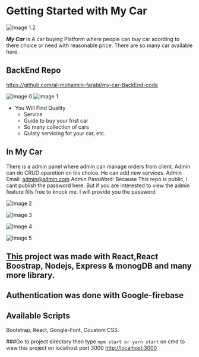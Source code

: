 # Getting Started with My Car
![Image 1.2](https://i.ibb.co/qgKj8hX/screenshot-car-website-c1665-web-app-2021-11-24-19-52-26.png)


**_My Car_** is A car buying Platform where people can buy car acording to there choice or need with reasonable price. There are so many car available here.

## BackEnd Repo
https://github.com/al-mohaimin-farabi/my-car-BackEnd-code

<!-- <img
src=“https://i.ibb.co/82cZhRM/screenshot-localhost-3000-2021-11-01-20-35-04.png”
raw=true
alt=“Subject Pronouns”
style=“margin-left: 10px;”
/> -->

![Image 0](https://i.ibb.co/SVp3ztw/screenshot-localhost-3000-2021-11-15-23-23-54.png)
![Image 1](https://i.ibb.co/BtmPh33/screenshot-localhost-3000-2021-11-15-23-27-52.png)


- You Will Find Quality
  - Service
  - Guide to buy your frist car
  - So many collection of cars
  - Qulaty servicing fot your car, etc.

## In My Car

There is a admin panel where admin can manage orders from client. Admin can do CRUD oparetion on his choice. He can add new services.
Admin Email: admin@admin.com
Admin PassWord: Because This repo is public, I cant publish the password here. But if you are interested to view the admin feature fills free to knock me. I will provide you the password


![ Image 2](https://i.ibb.co/h7yHHBw/screenshot-localhost-3000-2021-11-15-23-29-47.png)

![ Image 3](https://i.ibb.co/Lx5CG7X/screenshot-car-website-c1665-web-app-2021-11-24-19-48-44.png)

![ Image 4](https://i.ibb.co/kcm9FTd/screenshot-localhost-3000-2021-11-15-23-30-36.png)

![ Image 5](https://i.ibb.co/fdvDjH3/screenshot-car-website-c1665-web-app-2021-11-24-19-48-27.png)


## [This](https://car-website-c1665.web.app) project was made with React,React Boostrap, Nodejs, Express & monogDB and many more library.

## Authentication was done with Google-firebase

## Available Scripts

Bootstrap, React, Google-Font, Coustom CSS.

###Go to project directory then type `npm start or yarn start` on cmd to view this project on localhost port 3000
[http://localhost:3000](http://localhost:3000)
